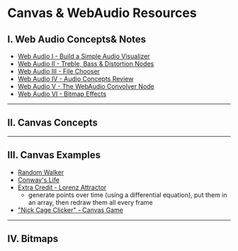 # Canvas & WebAudio Resources

## I. Web Audio Concepts& Notes

- [Web Audio I - Build a Simple Audio Visualizer](https://github.com/tonethar/IGME-330-Master/master/notes/demo-web-audio-1.md)
- [Web Audio II - Treble, Bass & Distortion Nodes](https://github.com/tonethar/IGME-330-Master/master/notes/demo-web-audio-2.md)
- [Web Audio III - File Chooser](https://github.com/tonethar/IGME-330-Master/master/notes/demo-web-audio-3.md)
- [Web Audio IV - Audio Concepts Review](https://github.com/tonethar/IGME-330-Master/master/notes/demo-web-audio-4.md)
- [Web Audio V - The WebAudio Convolver Node](https://github.com/tonethar/IGME-330-Master/master/notes/demo-web-audio-5.md)
- [Web Audio VI - Bitmap Effects](https://github.com/tonethar/IGME-330-Master/master/notes/demo-web-audio-6.md)

<hr>

## II. Canvas Concepts

<hr>

## III. Canvas Examples
- [Random Walker](https://github.com/tonethar/IGME-330-Master/blob/master/notes/HW-random-walker.md)
- [Conway's Life](https://github.com/tonethar/IGME-330-Master/blob/master/notes/HW-canvas-life.md)
- [Extra Credit - Lorenz Attractor](https://github.com/tonethar/IGME-330-Master/blob/master/notes/HW-lorenz-attractor.md)
  - generate points over time (using a differential equation), put them in an array, then redraw them all every frame
- ["Nick Cage Clicker" - Canvas Game](https://github.com/tonethar/IGME-330-Master/blob/master/notes/HW-cage-clicker-1.md)

<hr>

## IV. Bitmaps
